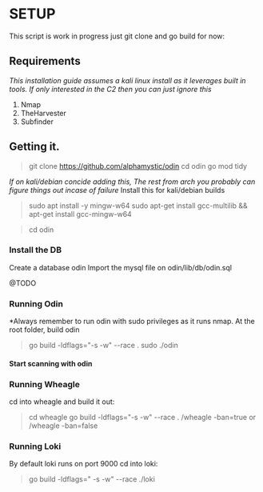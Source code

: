 # SETUP

This script is work in progress just git clone and go build for now:

## Requirements
*This installation guide assumes a kali linux install as it leverages built in tools. If only interested in the C2 then you can just ignore this*
1. Nmap
2. TheHarvester
3. Subfinder

## Getting it.
> git clone https://github.com/alphamystic/odin
> cd odin
> go mod tidy

*If on kali/debian concide adding this, The rest from arch you probably can figure things out incase of failure*
Install this for kali/debian builds
> sudo apt install -y mingw-w64
> sudo apt-get install gcc-multilib && apt-get install gcc-mingw-w64

> cd odin

### Install the DB
Create a database odin
Import the mysql file on odin/lib/db/odin.sql

@TODO

### Running Odin
*Always remember to run odin with sudo privileges as it runs nmap.
At the root folder,  build odin
>  go build -ldflags="-s -w"  --race  .
> sudo ./odin

#### Start scanning with odin


### Running Wheagle
cd into wheagle and build it out:
> cd wheagle
>  go build -ldflags="-s -w"  --race  .
> /wheagle -ban=true or /wheagle -ban=false

### Running Loki
By default loki runs on port 9000
cd into loki:
> go build -ldflags=" -s -w" --race
> ./loki
